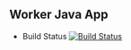 ## Worker Java App
  * Build Status
[![Build Status](http://34.94.214.119:8080/buildStatus/icon?job=instavote%2Fworker-build)](http://34.94.214.119:8080/job/instavote/job/worker-build/)


